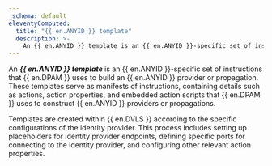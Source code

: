 ```yaml
---
_schema: default
eleventyComputed:
  title: "{{ en.ANYID }} template"
  description: >-
    An {{ en.ANYID }} template is an {{ en.ANYID }}-specific set of instructions that {{ en.DPAM }} uses to build an {{ en.ANYID }} provider or propagation.
---
```

An ***{{ en.ANYID }} template*** is an {{ en.ANYID }}-specific set of instructions that {{ en.DPAM }} uses to build an {{ en.ANYID }} provider or propagation. These templates serve as manifests of instructions, containing details such as actions, action properties, and embedded action scripts that {{ en.DPAM }} uses to construct {{ en.ANYID }} providers or propagations.

Templates are created within {{ en.DVLS }} according to the specific configurations of the identity provider. This process includes setting up placeholders for identity provider endpoints, defining specific ports for connecting to the identity provider, and configuring other relevant action properties.